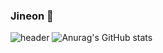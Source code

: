 ### Jineon 🏰

<!--
**parkjineon/parkjineon** is a ✨ _special_ ✨ repository because its `README.md` (this file) appears on your GitHub profile.

Here are some ideas to get you started:

- 🔭 I’m currently working on ...
- 🌱 I’m currently learning ...
- 👯 I’m looking to collaborate on ...
- 🤔 I’m looking for help with ...
- 💬 Ask me about ...
- 📫 How to reach me: ...
- 😄 Pronouns: ...
- ⚡ Fun fact: ...
-->
![header](https://capsule-render.vercel.app/api?type=waving&color=_#97FFFF&height=300&section=header&text=TrueWords%20World&fontSize=90)
![Anurag's GitHub stats](https://github-readme-stats.vercel.app/api?username=parkjineon&show_icons=true&theme=default)


